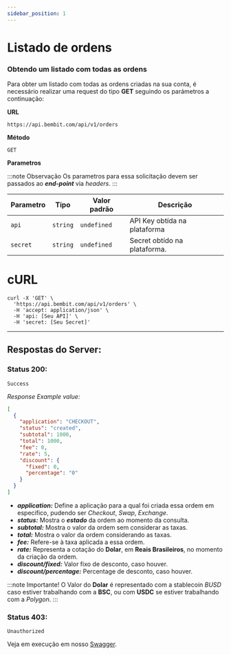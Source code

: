 ```yaml
---
sidebar_position: 1
---
```


# Listado de ordens

### Obtendo um listado com todas as ordens

Para obter um listado com todas as ordens criadas na sua conta, é necessário realizar uma request do tipo **GET** seguindo os parámetros a continuação:

**URL**

```
https://api.bembit.com/api/v1/orders
```

**Método**

```
GET
```

**Parametros**

:::note Observação
Os parametros para essa solicitação devem ser passados ao **_end-point_** via _headers_.
:::

| Parametro | Tipo     | Valor padrão | Descrição                    |
| --------- | -------- | ------------ | ---------------------------- |
| `api`     | `string` | `undefined`  | API Key obtída na plataforma |
| `secret`  | `string` | `undefined`  | Secret obtído na plataforma. |

# cURL

```cURL
curl -X 'GET' \
  'https://api.bembit.com/api/v1/orders' \
  -H 'accept: application/json' \
  -H 'api: [Seu API]' \
  -H 'secret: [Seu Secret]'
```
---

## Respostas do Server:

### Status 200:

    Success

_Response Example value:_

```json
[
  {
    "application": "CHECKOUT",
    "status": "created",
    "subtotal": 1000,
    "total": 1000,
    "fee": 0,
    "rate": 5,
    "discount": {
      "fixed": 0,
      "percentage": "0"
    }
  }
]
```

- **_application:_** Define a aplicação para a qual foi criada essa ordem em especifico, pudendo ser *Checkout*, *Swap*, *Exchange*.
- **_status:_** Mostra o ***estado*** da ordem ao momento da consulta.
- **_subtotal:_** Mostra o valor da ordem sem considerar as taxas.
- **_total:_** Mostra o valor da ordem considerando as taxas.
- **_fee:_** Refere-se à taxa aplicada a essa ordem.
- **_rate:_** Representa a cotação do **Dolar**, em **Reais Brasileiros**, no momento da criação da ordem.
- **_discount/fixed:_** Valor fixo de desconto, caso houver.
- **_discount/percentage:_** Percentage de desconto, caso houver.

:::note Importante!
O Valor do **Dolar** é representado com a stablecoin *BUSD* caso estiver trabalhando com a **BSC**, ou com **USDC** se estiver trabalhando com a *Polygon*.
:::

### Status 403:

    Unauthorized

Veja em execução em nosso [Swagger](https://api.bembit.com/docs/#/Orders/get_orders).
